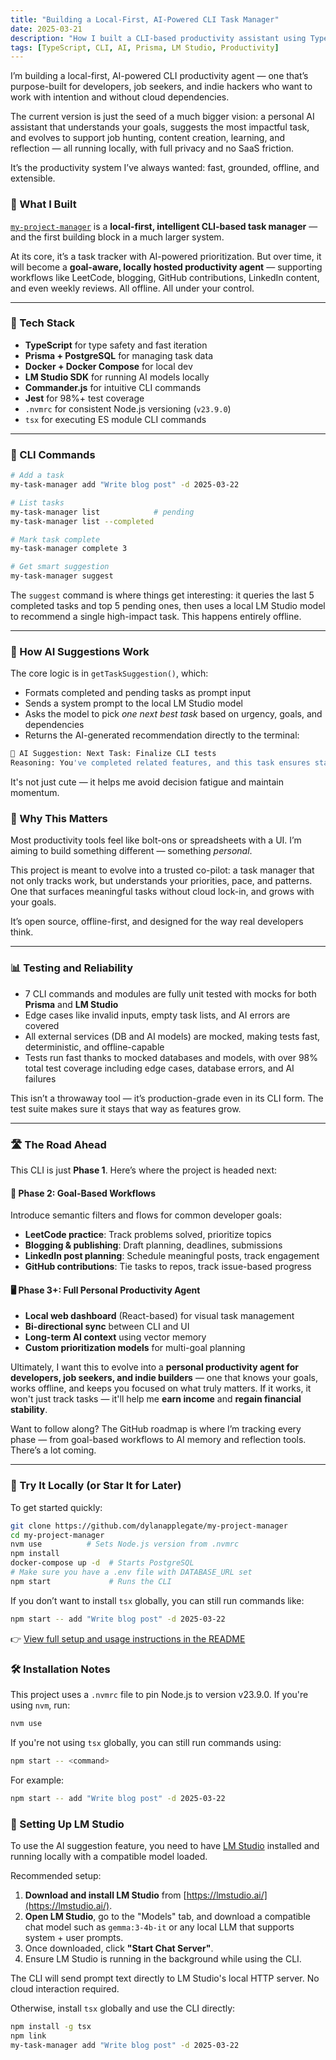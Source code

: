 ```yaml
---
title: "Building a Local-First, AI-Powered CLI Task Manager"
date: 2025-03-21
description: "How I built a CLI-based productivity assistant using TypeScript, Prisma, Docker, and LM Studio"
tags: [TypeScript, CLI, AI, Prisma, LM Studio, Productivity]
---
```


I’m building a local-first, AI-powered CLI productivity agent — one that’s purpose-built for developers, job seekers, and indie hackers who want to work with intention and without cloud dependencies.

The current version is just the seed of a much bigger vision: a personal AI assistant that understands your goals, suggests the most impactful task, and evolves to support job hunting, content creation, learning, and reflection — all running locally, with full privacy and no SaaS friction.

It’s the productivity system I’ve always wanted: fast, grounded, offline, and extensible.

### 🚀 What I Built

[`my-project-manager`](https://github.com/dylanapplegate/my-project-manager) is a **local-first, intelligent CLI-based task manager** — and the first building block in a much larger system.

At its core, it’s a task tracker with AI-powered prioritization. But over time, it will become a **goal-aware, locally hosted productivity agent** — supporting workflows like LeetCode, blogging, GitHub contributions, LinkedIn content, and even weekly reviews. All offline. All under your control.

---

### 🔧 Tech Stack

- **TypeScript** for type safety and fast iteration
- **Prisma + PostgreSQL** for managing task data
- **Docker + Docker Compose** for local dev
- **LM Studio SDK** for running AI models locally
- **Commander.js** for intuitive CLI commands
- **Jest** for 98%+ test coverage
- `.nvmrc` for consistent Node.js versioning (`v23.9.0`)
- `tsx` for executing ES module CLI commands

---

### 🧩 CLI Commands

```bash
# Add a task
my-task-manager add "Write blog post" -d 2025-03-22

# List tasks
my-task-manager list            # pending
my-task-manager list --completed

# Mark task complete
my-task-manager complete 3

# Get smart suggestion
my-task-manager suggest
```

The `suggest` command is where things get interesting: it queries the last 5 completed tasks and top 5 pending ones, then uses a local LM Studio model to recommend a single high-impact task. This happens entirely offline.

---

### 🧠 How AI Suggestions Work

The core logic is in `getTaskSuggestion()`, which:

- Formats completed and pending tasks as prompt input
- Sends a system prompt to the local LM Studio model
- Asks the model to pick _one next best task_ based on urgency, goals, and dependencies
- Returns the AI-generated recommendation directly to the terminal:

```bash
🤖 AI Suggestion: Next Task: Finalize CLI tests
Reasoning: You've completed related features, and this task ensures stability before expanding further.
```

It's not just cute — it helps me avoid decision fatigue and maintain momentum.

### 🔮 Why This Matters

Most productivity tools feel like bolt-ons or spreadsheets with a UI. I’m aiming to build something different — something _personal_.

This project is meant to evolve into a trusted co-pilot: a task manager that not only tracks work, but understands your priorities, pace, and patterns. One that surfaces meaningful tasks without cloud lock-in, and grows with your goals.

It’s open source, offline-first, and designed for the way real developers think.

---

### 📊 Testing and Reliability

- 7 CLI commands and modules are fully unit tested with mocks for both **Prisma** and **LM Studio**
- Edge cases like invalid inputs, empty task lists, and AI errors are covered
- All external services (DB and AI models) are mocked, making tests fast, deterministic, and offline-capable
- Tests run fast thanks to mocked databases and models, with over 98% total test coverage including edge cases, database errors, and AI failures

This isn’t a throwaway tool — it’s production-grade even in its CLI form. The test suite makes sure it stays that way as features grow.

---

### 🛣️ The Road Ahead

This CLI is just **Phase 1**. Here’s where the project is headed next:

#### 🧭 Phase 2: Goal-Based Workflows

Introduce semantic filters and flows for common developer goals:

- **LeetCode practice**: Track problems solved, prioritize topics
- **Blogging & publishing**: Draft planning, deadlines, submissions
- **LinkedIn post planning**: Schedule meaningful posts, track engagement
- **GitHub contributions**: Tie tasks to repos, track issue-based progress

#### 🖥️ Phase 3+: Full Personal Productivity Agent

- **Local web dashboard** (React-based) for visual task management
- **Bi-directional sync** between CLI and UI
- **Long-term AI context** using vector memory
- **Custom prioritization models** for multi-goal planning

Ultimately, I want this to evolve into a **personal productivity agent for developers, job seekers, and indie builders** — one that knows your goals, works offline, and keeps you focused on what truly matters. If it works, it won't just track tasks — it'll help me **earn income** and **regain financial stability**.

Want to follow along? The GitHub roadmap is where I’m tracking every phase — from goal-based workflows to AI memory and reflection tools. There’s a lot coming.

---

### 🔗 Try It Locally (or Star It for Later)

To get started quickly:

```bash
git clone https://github.com/dylanapplegate/my-project-manager
cd my-project-manager
nvm use          # Sets Node.js version from .nvmrc
npm install
docker-compose up -d  # Starts PostgreSQL
# Make sure you have a .env file with DATABASE_URL set
npm start             # Runs the CLI
```

If you don’t want to install `tsx` globally, you can still run commands like:

```bash
npm start -- add "Write blog post" -d 2025-03-22
```

👉 [View full setup and usage instructions in the README](https://github.com/dylanapplegate/my-project-manager#readme)

### 🛠️ Installation Notes

This project uses a `.nvmrc` file to pin Node.js to version v23.9.0. If you're using `nvm`, run:

```bash
nvm use
```

If you're not using `tsx` globally, you can still run commands using:

```bash
npm start -- <command>
```

For example:

```bash
npm start -- add "Write blog post" -d 2025-03-22
```

### 🧠 Setting Up LM Studio

To use the AI suggestion feature, you need to have [LM Studio](https://lmstudio.ai/) installed and running locally with a compatible model loaded.

Recommended setup:

1. **Download and install LM Studio** from [https://lmstudio.ai/](https://lmstudio.ai/).
2. **Open LM Studio**, go to the "Models" tab, and download a compatible chat model such as `gemma:3-4b-it` or any local LLM that supports system + user prompts.
3. Once downloaded, click **"Start Chat Server"**.
4. Ensure LM Studio is running in the background while using the CLI.

The CLI will send prompt text directly to LM Studio's local HTTP server. No cloud interaction required.

Otherwise, install `tsx` globally and use the CLI directly:

```bash
npm install -g tsx
npm link
my-task-manager add "Write blog post" -d 2025-03-22
```
